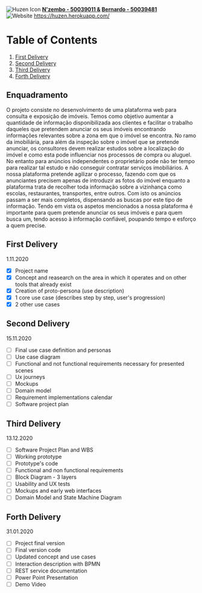![Huzen Icon](https://raw.githubusercontent.com/Silvarini/Huzen/master/Icon/huzen-logo-500.png) **[N'zembo - 50039011 &](https://github.com/Ivanilson-Costa18) [Bernardo - 50039481](https://github.com/Silvarini)**
<br> ![Website](https://img.shields.io/website?down_color=red&down_message=offline&up_color=green&up_message=online&url=https%3A%2F%2Fhuzen.herokuapp.com%2F)            https://huzen.herokuapp.com/


# Table of Contents

1. [First Delivery](#first-delivery)
2. [Second Delivery](#second-delivery)
3. [Third Delivery](#third-delivery)
4. [Forth Delivery](#forth-delivery)

## Enquadramento
O projeto consiste no desenvolvimento de uma plataforma web para consulta e exposição de imóveis. Temos como objetivo aumentar a quantidade de informação disponibilizada aos clientes e facilitar o trabalho daqueles que pretendem anunciar os seus imóveis encontrando informações relevantes sobre a zona em que o imóvel se encontra. 
No ramo da imobiliária, para além da inspeção sobre o imóvel que se pretende anunciar, os consultores devem realizar estudos sobre a localização do imóvel e como esta pode influenciar nos processos de compra ou aluguel. No entanto para anúncios independentes o proprietário pode não ter tempo para realizar tal estudo e não conseguir contratar serviços imobiliários.
A nossa plataforma pretende agilizar o processo, fazendo com que os anunciantes precisem apenas de introduzir as fotos do imóvel enquanto a plataforma trata de recolher toda informação sobre a vizinhança como escolas, restaurantes, transportes, entre outros. Com isto os anúncios passam a ser mais completos, dispensando as buscas por este tipo de informação. 
Tendo em vista os aspetos mencionados a nossa plataforma é importante para quem pretende anunciar os seus imóveis e para quem busca um, tendo acesso à informação confiável, poupando tempo e esforço a quem precise.


## First Delivery
  1.11.2020
- [x] Project name
- [x] Concept and reasearch on the area in which it operates and on other tools that already exist
- [x] Creation of proto-persona (use description)
- [x] 1 core use case (describes step by step, user's progression)
- [x] 2 other use cases

## Second Delivery
  15.11.2020
- [ ] Final use case definition and personas
- [ ] Use case diagram
- [ ] Functional and not functional requirements necessary for presented scenes
- [ ] Ux journeys
- [ ] Mockups
- [ ] Domain model
- [ ] Requirement implementations calendar
- [ ] Software project plan

## Third Delivery
  13.12.2020
- [ ] Software Project Plan and WBS
- [ ] Working prototype
- [ ] Prototype's code
- [ ] Functional and non functional requirements
- [ ] Block Diagram - 3 layers 
- [ ] Usability and UX tests
- [ ] Mockups and early web interfaces
- [ ] Domain Model and State Machine Diagram 

## Forth Delivery
  31.01.2020
- [ ] Project final version
- [ ] Final version code
- [ ] Updated concept and use cases
- [ ] Interaction description with BPMN 
- [ ] REST service documentation
- [ ] Power Point Presentation
- [ ] Demo Video 
